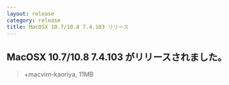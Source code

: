 ```yaml
---
layout: release
category: release
title: MacOSX 10.7/10.8 7.4.103 リリース
---
```

## MacOSX 10.7/10.8 7.4.103 がリリースされました。

> +macvim-kaoriya, 11MB
